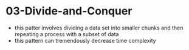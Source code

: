 # 03-Divide-and-Conquer

* this patter involves dividing a data set into smaller chunks and then repeating a process with a subset of data
* this pattern can tremendously decrease time complexity 



